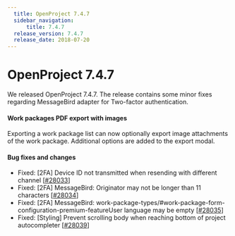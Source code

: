 ```yaml
---
  title: OpenProject 7.4.7
  sidebar_navigation:
      title: 7.4.7
  release_version: 7.4.7
  release_date: 2018-07-20
---
```


# OpenProject 7.4.7

We released OpenProject 7.4.7. The release contains some minor fixes
regarding MessageBird adapter for Two-factor authentication.

#### Work packages PDF export with images

Exporting a work package list can now optionally export image
attachments of the work package. Additional options are added to the
export modal.

#### Bug fixes and changes

  - Fixed: \[2FA\] Device ID not transmitted when resending with
    different channel
    \[[#28033](https://community.openproject.com/wp/28033)\]
  - Fixed: \[2FA\] MessageBird: Originator may not be longer than 11
    characters \[[#28034](https://community.openproject.com/wp/28034)\]
  - Fixed: \[2FA\] MessageBird:
    work-package-types/#work-package-form-configuration-premium-featureUser
    language may be
    empty \[[#28035](https://community.openproject.com/wp/28035)\]
  - Fixed: \[Styling\] Prevent scrolling body when reaching bottom of
    project autocompleter
    \[[#28039](https://community.openproject.com/wp/28039)\]


